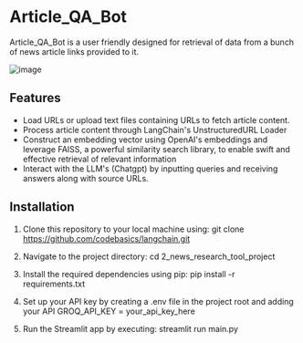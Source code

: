 # Article_QA_Bot
Article_QA_Bot is a user friendly designed for retrieval of data from a bunch of news article links provided to it.

![image](https://github.com/user-attachments/assets/a1deb706-44bf-444f-83fb-8817e1c7f127)

## Features

* Load URLs or upload text files containing URLs to fetch article content.
* Process article content through LangChain's UnstructuredURL Loader
* Construct an embedding vector using OpenAI's embeddings and leverage FAISS, a powerful similarity search library, to enable swift and effective retrieval of 
  relevant information
* Interact with the LLM's (Chatgpt) by inputting queries and receiving answers along with source URLs.

## Installation
1. Clone this repository to your local machine using:
   git clone https://github.com/codebasics/langchain.git
   
2. Navigate to the project directory:
   cd 2_news_research_tool_project

3. Install the required dependencies using pip:
   pip install -r requirements.txt

4. Set up your API key by creating a .env file in the project root and adding your API
   GROQ_API_KEY = your_api_key_here

5. Run the Streamlit app by executing:
   streamlit run main.py
